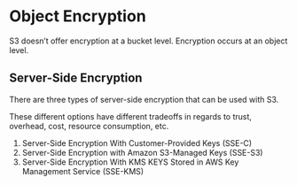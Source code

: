 # Object Encryption

S3 doesn’t offer encryption at a bucket level. Encryption occurs at an object level.

## Server-Side Encryption

There are three types of server-side encryption that can be used with S3.

These different options have different tradeoffs in regards to trust, overhead, cost, resource consumption, etc.

1. Server-Side Encryption With Customer-Provided Keys (SSE-C)
1. Server-Side Encryption with Amazon S3-Managed Keys (SSE-S3)
1. Server-Side Encryption With KMS KEYS Stored in AWS Key Management Service (SSE-KMS)
